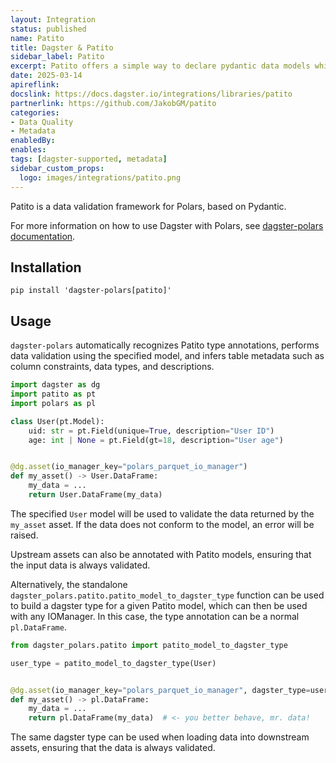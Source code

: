 ```yaml
---
layout: Integration
status: published
name: Patito
title: Dagster & Patito
sidebar_label: Patito
excerpt: Patito offers a simple way to declare pydantic data models which double as schema for your Polars data frames.
date: 2025-03-14
apireflink:
docslink: https://docs.dagster.io/integrations/libraries/patito
partnerlink: https://github.com/JakobGM/patito
categories:
- Data Quality
- Metadata
enabledBy:
enables:
tags: [dagster-supported, metadata]
sidebar_custom_props:
  logo: images/integrations/patito.png
---
```


Patito is a data validation framework for Polars, based on Pydantic.

For more information on how to use Dagster with Polars, see [dagster-polars documentation](/integrations/libraries/polars).

## Installation

`pip install 'dagster-polars[patito]'`

## Usage

`dagster-polars` automatically recognizes Patito type annotations, performs data validation using the specified model, and infers table metadata such as column constraints, data types, and descriptions.

```python
import dagster as dg
import patito as pt
import polars as pl

class User(pt.Model):
    uid: str = pt.Field(unique=True, description="User ID")
    age: int | None = pt.Field(gt=18, description="User age")


@dg.asset(io_manager_key="polars_parquet_io_manager")
def my_asset() -> User.DataFrame:
    my_data = ...
    return User.DataFrame(my_data)
```

The specified `User` model will be used to validate the data returned by the `my_asset` asset. If the data does not conform to the model, an error will be raised.

Upstream assets can also be annotated with Patito models, ensuring that the input data is always validated.

Alternatively, the standalone `dagster_polars.patito.patito_model_to_dagster_type` function can be used to build a dagster type for a given Patito model, which can then be used with any IOManager. In this case, the type annotation can be a normal `pl.DataFrame`.

```python
from dagster_polars.patito import patito_model_to_dagster_type

user_type = patito_model_to_dagster_type(User)


@dg.asset(io_manager_key="polars_parquet_io_manager", dagster_type=user_type)
def my_asset() -> pl.DataFrame:
    my_data = ...
    return pl.DataFrame(my_data)  # <- you better behave, mr. data!
```

The same dagster type can be used when loading data into downstream assets, ensuring that the data is always validated.
